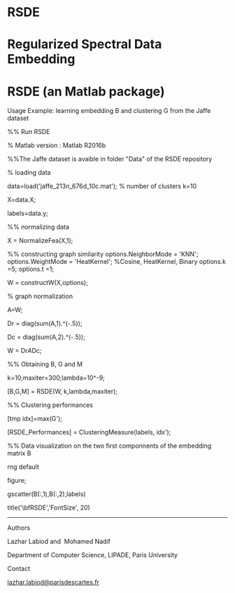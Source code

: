 # RSDE
# Regularized Spectral Data Embedding
# RSDE (an Matlab package)

Usage Example: learning embedding B and clustering G from the Jaffe dataset

%% Run RSDE 

% Matlab version : Matlab R2016b

%%The Jaffe dataset is avaible in folder "Data" of the RSDE repository

% loading data

data=load('jaffe_213n_676d_10c.mat'); % number of clusters k=10

X=data.X;

labels=data.y;

%% normalizing data

X = NormalizeFea(X,1);

%% constructing graph similarity
options.NeighborMode = 'KNN';  
options.WeightMode = 'HeatKernel';  %Cosine, HeatKernel, Binary
options.k =5;
options.t =1;
 
 W = constructW(X,options);

% graph normalization
 
 A=W;
 
 Dr = diag(sum(A,1).^(-.5));
 
 Dc = diag(sum(A,2).^(-.5));
 
 W = Dr*A*Dc;

%% Obtaining B, G and M

k=10;maxiter=300;lambda=10^-9;

[B,G,M] = RSDE(W, k,lambda,maxiter);

%% Clustering performances

[tmp idx]=max(G');
 
[RSDE_Performances] = ClusteringMeasure(labels, idx');

 %% Data visualization on the two first componnents of the embedding matrix B

rng default 

figure;

gscatter(B(:,1),B(:,2),labels)

title('\bfRSDE','FontSize', 20)

-----------------------------------------------------------------------------------------------------------
Authors

Lazhar Labiod and  Mohamed Nadif

Department of Computer Science, LIPADE,  Paris University

Contact

lazhar.labiod@parisdescartes.fr
